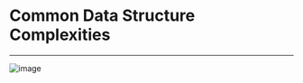 # Common Data Structure Complexities
---

![image](https://user-images.githubusercontent.com/53177368/97784252-44191800-1bc3-11eb-908e-3cf3e30140d2.png)
